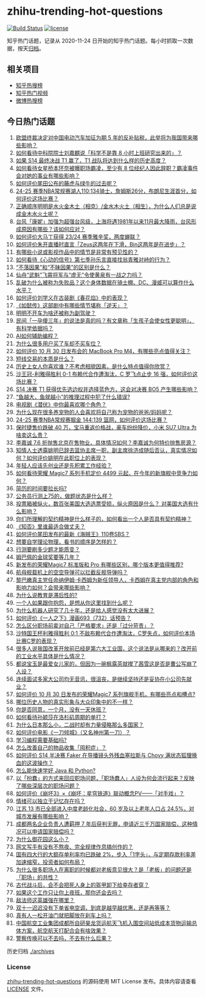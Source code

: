 # zhihu-trending-hot-questions

[![Build Status](https://github.com/justjavac/zhihu-trending-hot-questions/workflows/ci/badge.svg?branch=master)](https://github.com/justjavac/zhihu-trending-hot-questions/actions)
[![license](https://img.shields.io/github/license/justjavac/zhihu-trending-hot-questions)](https://github.com/justjavac/zhihu-trending-hot-questions/blob/master/LICENSE)

知乎热门话题，记录从 2020-11-24
日开始的知乎热门话题。每小时抓取一次数据，按天[归档](./archives)。

## 相关项目

- [知乎热搜榜](https://github.com/justjavac/zhihu-trending-top-search)
- [知乎热门视频](https://github.com/justjavac/zhihu-trending-hot-video)
- [微博热搜榜](https://github.com/justjavac/weibo-trending-hot-search)

## 今日热门话题

<!-- BEGIN -->
<!-- 最后更新时间 Thu Oct 31 2024 11:16:47 GMT+0800 (China Standard Time) -->

1. [欧盟终裁决定对中国电动汽车加征为期 5 年的反补贴税，此举将为我国带来哪些影响？](https://www.zhihu.com/question/2553925944)
1. [如何看待中科院院士刘嘉麒说「科学不是靠 8 小时上班研究出来的」？](https://www.zhihu.com/question/2281066992)
1. [如果 S14 最终决战 T1 赢了，T1 战队将达到什么样的历史高度？](https://www.zhihu.com/question/2283462949)
1. [如何看待女星桥本环奈被曝职场霸凌，至少有 8 位经纪人因此辞职？霸凌事件会对她的事业有哪些影响？](https://www.zhihu.com/question/2589052202)
1. [如何评价尾田公布的藤虎与绿牛的过去呢？](https://www.zhihu.com/question/2544243638)
1. [24-25 赛季NBA常规赛湖人110:134骑士，詹姆斯26分，布朗尼生涯首分，如何评价这场比赛？](https://www.zhihu.com/question/2651435815)
1. [正确顺序明明是水火金木土（相克）/金水木火土（相生），为什么人们总是说成金木水火土呢？](https://www.zhihu.com/question/2094527621)
1. [台风「康妮」加强为超强台风级，上海将遇1981年以来11月最大降雨，台风形成原因有哪些？该如何应对？](https://www.zhihu.com/question/2328335031)
1. [如何评价大马丁获得 23/24 赛季雅辛奖，两度蝉联？](https://www.zhihu.com/question/2417283061)
1. [如何评价朱开直播时直言「Zeus这两年在下滑，Bin这两年是在进步」？](https://www.zhihu.com/question/2548398436)
1. [有哪些小说或影视作品中的情节是非常有预见性的？](https://www.zhihu.com/question/2336576033)
1. [如何看待《心动的信号》第七季孙乐言直接找翁青雅对峙的行为？](https://www.zhihu.com/question/2382203079)
1. [“不落因果”和“不昧因果”的区别是什么？](https://www.zhihu.com/question/2553230164)
1. [仙舟“武魁”飞霄将军与“虚无”令使黄泉有一战之力吗？](https://www.zhihu.com/question/666847533)
1. [乱破为什么被称为失败品？这个身体数据在骑士棚、DC、漫威可以算作什么水平？](https://www.zhihu.com/question/1897590290)
1. [如何评价刘学义在古装剧《春花焰》中的表现？](https://www.zhihu.com/question/895959090)
1. [《如懿传》这部剧中有哪些情节堪称「逆天」？](https://www.zhihu.com/question/664259367)
1. [明明不开车为啥还被称为副驾驶？](https://www.zhihu.com/question/654787888)
1. [民间「一孕傻三年」的说法是真的吗？有文章称「生孩子会使女性更聪明」，有科学依据吗？](https://www.zhihu.com/question/2564795267)
1. [AI如何辅助编程？](https://www.zhihu.com/question/646628593)
1. [为什么很多用户买了车却不买车位？](https://www.zhihu.com/question/581546787)
1. [如何评价 10 月 30 日发布会的 MacBook Pro M4，有哪些亮点值得关注？](https://www.zhihu.com/question/2620233754)
1. [短线交易的本质是什么？](https://www.zhihu.com/question/659640378)
1. [历史上女人你喜欢谁？不考虑相貌因素，是什么特点值得你欣赏？](https://www.zhihu.com/question/55579420)
1. [沙王冠-利雅得胜利 0-1 布赖代合作遭淘汰，C 罗飞点止步 16 强，如何评价这场比赛？](https://www.zhihu.com/question/2515728563)
1. [S14 决赛 T1 获得优先选边权并选择蓝色方，这会对决赛 BO5 产生哪些影响？](https://www.zhihu.com/question/2555581649)
1. [“鱼越大，鱼就越小”的推理过程中犯了什么错误?](https://www.zhihu.com/question/603673833)
1. [电视剧《潜伏》中你最喜欢哪个角色？](https://www.zhihu.com/question/338773137)
1. [为什么现在很多养宠物的人会喜欢将自己称为宠物的爸爸/妈妈呢？](https://www.zhihu.com/question/1725713018)
1. [24-25 赛季NBA常规赛掘金 144:139 篮网，如何评价这场比赛？](https://www.zhihu.com/question/2539281026)
1. [保时捷售价跌破 40 万，宝马重返价格战，豪车纷纷降价，小米 SU7 Ultra 为啥卖这么贵？](https://www.zhihu.com/question/2505226029)
1. [李嘉诚 7.6 折抛售北京在售物业，具体情况如何？李嘉诚为何特价抛售房源？](https://www.zhihu.com/question/2350354248)
1. [知情人士透露姚明已辞去篮协主席一职，副主席徐济成随后否认，真实情况如何？如何评价姚明在此职位上的表现？](https://www.zhihu.com/question/2579273944)
1. [年轻人应该先创业还是先积累工作经验？](https://www.zhihu.com/question/2463447443)
1. [如何看待荣耀 Magic7 系列手机定价 4499 元起，在今年的新旗舰中竞争力如何？](https://www.zhihu.com/question/2605820476)
1. [简历的时间要拉长吗?](https://www.zhihu.com/question/564606360)
1. [公务员行测上75的，做题状态是什么样？](https://www.zhihu.com/question/66681147)
1. [投票箱被纵火，数百张美国大选选票受损，纵火原因是什么？ 对美国大选有什么影响？](https://www.zhihu.com/question/2430779652)
1. [你们所理解的契约精神是什么样子的，如何看出一个人是否具有契约精神？](https://www.zhihu.com/question/22812309)
1. [《知否》里谁最适合做丈夫？](https://www.zhihu.com/question/431060193)
1. [如何评价尾田发布的最新《海贼王》110卷SBS？](https://www.zhihu.com/question/2509288136)
1. [想要自学理论物理，看书的顺序是怎样的？](https://www.zhihu.com/question/40476485)
1. [行测要刷多少题才能质变？](https://www.zhihu.com/question/381818334)
1. [姆巴佩的金球奖要等几年？](https://www.zhihu.com/question/2421374099)
1. [新发布的荣耀Magic7 标准版和 Pro 有哪些区别，哪个版本更值得推荐?](https://www.zhihu.com/question/2605893694)
1. [航母舰载机上的空空导弹可以拦截反舰导弹吗？](https://www.zhihu.com/question/581994115)
1. [黎巴嫩真主党任命纳伊姆·卡西姆为新任领导人，卡西姆在真主党内部的角色和影响力如何？会带来哪些影响？](https://www.zhihu.com/question/2464820376)
1. [为什么说教育是滞后性的?](https://www.zhihu.com/question/602207542)
1. [一个人如果跟你抱怨，是想从你这里找到什么呢？](https://www.zhihu.com/question/2508240590)
1. [为什么机器人研究了几十年，还是给人感觉没有太大进展？](https://www.zhihu.com/question/22056195)
1. [如何评价《一人之下》漫画693（732）话预告？](https://www.zhihu.com/question/2573042023)
1. [怎么区分职场前辈对自己「严格要求」还是「过分苛责」？](https://www.zhihu.com/question/1995091113)
1. [沙特国王杯利雅得胜利 0:1 不敌布赖代合作遭淘汰，C罗失点，如何评价本场比赛C罗的表现？](https://www.zhihu.com/question/2539699987)
1. [很多人说我国改革开放前已经是第六大工业国，这个说法是从哪来的？改开前的工业水平具体是什么情况？](https://www.zhihu.com/question/2550566906)
1. [都说宝玉是最爱女儿家的，但因为一碗枫露茶就撵了茜雪这是否是曹公写崩了人设？](https://www.zhihu.com/question/423613837)
1. [连续面试多家大公司均无音讯，很沮丧，是继续坚持还是妥协在小公司先就业？](https://www.zhihu.com/question/668860815)
1. [如何评价 10 月 30 日发布的荣耀Magic7 系列旗舰手机，有哪些亮点和槽点?](https://www.zhihu.com/question/2588327022)
1. [哪位历史人物的真实形象与大众印象中的不一样？](https://www.zhihu.com/question/2276129222)
1. [你是否同意，一个月，没有一天休班？](https://www.zhihu.com/question/2394303438)
1. [如何看待孙颖莎在洛杉矶周期的单打？](https://www.zhihu.com/question/2222010309)
1. [为什么日本那么小，二战时却有力量侵略那么多国家？](https://www.zhihu.com/question/2239488014)
1. [如何评价电影《一刀倾城》（又名神州第一刀）？](https://www.zhihu.com/question/63139215)
1. [学习编程需要基础吗?](https://www.zhihu.com/question/2023290727)
1. [怎么改善自己的物品收集「囤积症」？](https://www.zhihu.com/question/923028859)
1. [如何评价 S14 半决赛 Faker 在导播镜头外残血塞拉斯与 Chovy 满状态狐狸换血的这波操作？](https://www.zhihu.com/question/2345101496)
1. [怎么能快速学好 Java 和 Python?](https://www.zhihu.com/question/1574603174)
1. [以「扮蠢」的方式来回应职场问题，「职场蠢人」人设为何会流行起来？反映了哪些深层次的职场问题？](https://www.zhihu.com/question/1661028848)
1. [如何评价《崩坏3》×《崩坏：星穹铁道》联动概念PV——「对手戏」？](https://www.zhihu.com/question/2443977062)
1. [情绪可以独立于记忆存在吗？](https://www.zhihu.com/question/2345170059)
1. [江苏 13 市已全部进入中度老龄化社会，60 岁及以上老年人口占 24.5%，对城市发展有哪些影响？](https://www.zhihu.com/question/2421743413)
1. [成都两名企业负责人遭羁押 7 年后获判无罪，申请近三千万国家赔偿，这种情况可以申请国家赔偿吗？](https://www.zhihu.com/question/2246911619)
1. [为什么御花园这么小？](https://www.zhihu.com/question/22099952)
1. [网文写手有没有不熬夜、完全规律作息搞创作的？](https://www.zhihu.com/question/802701024)
1. [国有四大行的大额存单利率均已跌破 2%，步入「1字头」，与定期存款利率差加速缩窄，投资者如何布局？](https://www.zhihu.com/question/2503590425)
1. [为什么很多职场人在离职的时候都对老板意见很大？是「老板」的问题还是「职场」的共性？](https://www.zhihu.com/question/2390074492)
1. [古代战斗后，会不会把死人身上的盔甲卸下给幸存者穿？](https://www.zhihu.com/question/1593410232)
1. [如果这个工作只让你上夜班，那你还会去吗？](https://www.zhihu.com/question/2504528799)
1. [敌法师这英雄强在哪里？](https://www.zhihu.com/question/271523772)
1. [双十一迟迟没有下单省电空调，到底是越早越优惠，还是再等等？](https://www.zhihu.com/question/2453740708)
1. [真有人一松开油门就把脚放在刹车上吗？](https://www.zhihu.com/question/664339031)
1. [中国航空工业集团成都所自研昊龙货运航天飞机入围空间站低成本货物运输总体方案，航空航天打配合会有啥效果？](https://www.zhihu.com/question/2432705906)
1. [警察传唤可以不去吗，不去有什么后果？](https://www.zhihu.com/question/661290111)

<!-- END -->

历史归档 [./archives](./archives)

### License

[zhihu-trending-hot-questions](https://github.com/justjavac/zhihu-trending-hot-questions)
的源码使用 MIT License 发布。具体内容请查看 [LICENSE](./LICENSE) 文件。
